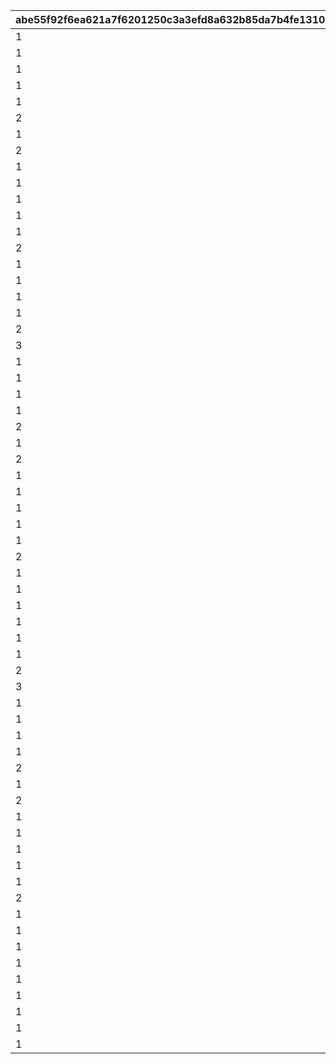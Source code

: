 |abe55f92f6ea621a7f6201250c3a3efd8a632b85da7b4fe1310eecd0dda4cc19|74679332215ab7fed456e1841f63fa0c99bcc5bfb35c8ceab88069536c2923e3|0d2256a734080958fc52039adef1d44ba989946f4709b61f10e08b8d28856e3a|9b40948a7faec1499d6222f93de5fe74de55aaa512f4f891c124d74964a53419|092d0fa841a183e4ea8e4db3179d5ec929213b29995eaf6372ec99f8675034a9|
| --- | --- | --- | --- | --- |
|1|0|0|1|3030100|
|1|0|0|2|3050100|
|1|0|0|3|3040100|
|1|0|0|4|3020100|
|1|0|0|5|2040100|
|2|0|0|5|2040100|
|1|0|0|6|2020100|
|2|0|0|6|2020100|
|1|0|314|7|1030100|
|1|0|0|8|4030100|
|1|0|502|9|1050100|
|1|0|0|10|4020100|
|1|0|0|11|2030100|
|2|0|0|11|2030100|
|1|10301010|0|12|3040100|
|1|0|202|13|1020100|
|1|20201010|406|14|1040102|
|1|0|105|15|1010200|
|2|0|0|15|2010200|
|3|0|0|15|2010200|
|1|0|0|16|3050200|
|1|0|0|17|3040200|
|1|0|0|18|3020200|
|1|0|0|19|2040200|
|2|0|0|19|2040200|
|1|0|0|20|2020200|
|2|0|0|20|2020200|
|1|0|315|21|1030200|
|1|0|205|22|1020200|
|1|0|509|23|1050200|
|1|0|0|24|4020200|
|1|0|0|25|2030200|
|2|0|0|25|2030200|
|1|0|0|26|4030200|
|1|10101020|0|27|3020200|
|1|20201020|408|28|1040200|
|1|10101020|0|29|3040200|
|1|10101020|0|30|3010200|
|1|0|102|31|1010300|
|2|0|0|31|2010300|
|3|0|0|31|2010300|
|1|0|0|32|3050300|
|1|0|0|33|3040300|
|1|0|0|34|3020300|
|1|0|0|35|2040300|
|2|0|0|35|2040300|
|1|0|0|36|2020300|
|2|0|0|36|2020300|
|1|0|306|37|1030300|
|1|0|206|38|1020300|
|1|0|502|39|1050300|
|1|0|0|40|4020300|
|1|0|0|41|2030300|
|2|0|0|41|2030300|
|1|0|0|42|4030300|
|1|10101030|0|43|3020300|
|1|20201030|406|44|1040300|
|1|10101050|0|45|3010300|
|1|10101050|0|46|3040300|
|1|10101050|0|47|3030300|
|1|10101050|0|48|3010300|
|1|10101050|0|49|3020300|
|1|30102050|112|50|1010300|